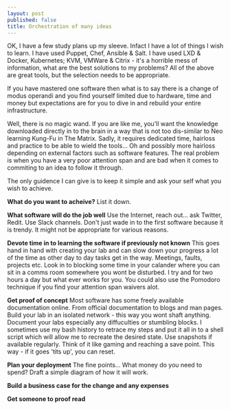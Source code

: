 ```yaml
---
layout: post
published: false
title: Orchestration of many ideas
---
```

OK, I have a few study plans up my sleeve. Infact I have a lot of things I wish to learn.
I have used Puppet, Chef, Ansible & Salt. I have used LXD & Docker, Kubernetes; KVM, VMWare & Citrix - it's a horrible mess of information, what are the best solutions to my problems? All of the above are great tools, but the selection needs to be appropriate.

If you have mastered one software then what is to say there is a change of modus operandi and you find yourself limited due to hardware, time and money but expectations are for you to dive in and rebuild your entire infrastructure.

Well, there is no magic wand. If you are like me, you'll want the knowledge downloaded directly in to the brain in a way that is not too dis-similar to Neo learning Kung-Fu in The Matrix. Sadly, it requires dedicated time, hairloss and practice to be able to wield the tools... Oh and possibly more hairloss depending on external factors such as software features. The real problem is when you have a very poor attention span and are bad when it comes to commiting to an idea to follow it through. 

The only guidence I can give is to keep it simple and ask your self what you wish to achieve.

**What do you want to acheive?**
List it down.

**What software will do the job well**
Use the Internet, reach out... ask Twitter, Redit. Use Slack channels.
Don't just wade in to the first software because it is trendy. It might not be appropriate for various reasons. 

**Devote time in to learning the software if previously not known**
This goes hand in hand with creating your lab and can slow down your progress a lot of the time as other day to day tasks get in the way. Meetings, faults, projects etc. Look in to blocking some time in your calander where you can sit in a comms room somewhere you wont be disturbed. I try and  for two hours a day but what ever works for you. You could also use the Pomodoro technique if you find your attention span waivers alot.

**Get proof of concept**
Most software has some freely available documentation online. From official documentation to blogs and man pages. Build your lab in an isolated network - this way you wont shaft anything. Document your labs especially any diffuculties or stumbling blocks. I sometimes use my bash history to retrace my steps and put it all in to a shell script which will allow me to recreate the desired state. Use snapshots if available regularly. Think of it like gaming and reaching a save point. This way - if it goes 'tits up', you can reset.

**Plan your deployment**
The fine points... What money do you need to spend? Draft a simple diagram of how it will work.


**Build a business case for the change and any expenses**

**Get someone to proof read**




